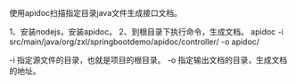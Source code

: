 使用apidoc扫描指定目录java文件生成接口文档。

1、安装nodejs，安装apidoc。
2、到根目录下执行命令，生成文档。
apidoc -i src/main/java/org/zxl/springbootdemo/apidoc/controller/ -o apidoc/

-i 指定源文件的目录，也就是项目的根目录。
-o 指定输出文档的目录，生成文档的地址。